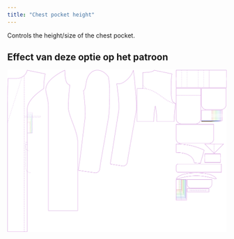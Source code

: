 ```yaml
---
title: "Chest pocket height"
---
```


Controls the height/size of the chest pocket.

## Effect van deze optie op het patroon

![This image shows the effect of this option by superimposing several variants that have a different value for this option](carlita_chestpocketheight_sample.svg "Effect of this option on the pattern")
